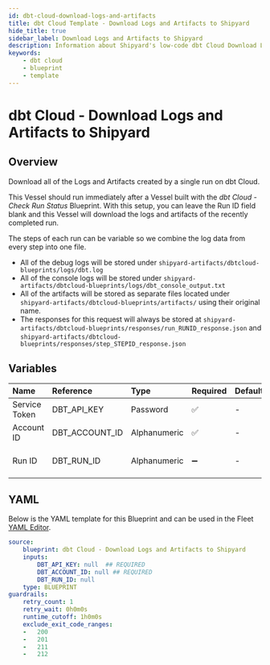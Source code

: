 ```yaml
---
id: dbt-cloud-download-logs-and-artifacts
title: dbt Cloud Template - Download Logs and Artifacts to Shipyard
hide_title: true
sidebar_label: Download Logs and Artifacts to Shipyard
description: Information about Shipyard's low-code dbt Cloud Download Logs and Artifacts to Shipyard blueprint. Download the logs and artifacts of a specific dbt Cloud run for transfer to another location. 
keywords:
    - dbt cloud
    - blueprint
    - template
---
```


# dbt Cloud - Download Logs and Artifacts to Shipyard

## Overview
Download all of the Logs and Artifacts created by a single run on dbt Cloud.

This Vessel should run immediately after a Vessel built with the _dbt Cloud - Check Run Status_ Blueprint. With this setup, you can leave the Run ID field blank and this Vessel will download the logs and artifacts of the recently completed run.

The steps of each run can be variable so we combine the log data from every step into one file.

- All of the debug logs will be stored under `shipyard-artifacts/dbtcloud-blueprints/logs/dbt.log`
- All of the console logs will be stored under `shipyard-artifacts/dbtcloud-blueprints/logs/dbt_console_output.txt`
- All of the artifacts will be stored as separate files located under `shipyard-artifacts/dbtcloud-blueprints/artifacts/` using their original name.
- The responses for this request will always be stored at `shipyard-artifacts/dbtcloud-blueprints/responses/run_RUNID_response.json` and  `shipyard-artifacts/dbtcloud-blueprints/responses/step_STEPID_response.json`


## Variables

| Name | Reference | Type | Required | Default | Options | Description |
|:-----|:----------|:-----|:---------|:--------|:--------|:------------|
| Service Token | DBT_API_KEY  | Password |:white_check_mark: | - | - | Your unique service token for dbt Cloud. Instructions for how to get this token can be found in the authorization documentation. |
| Account ID | DBT_ACCOUNT_ID  | Alphanumeric |:white_check_mark: | - | - | Your unique Account ID, found in the URL of dbt Cloud. https://cloud.getdbt.com/#/accounts/ACCOUNT_ID/projects/PROJECT_ID/dashboard/ |
| Run ID | DBT_RUN_ID  | Alphanumeric |:heavy_minus_sign: | - | - | The ID of a specific job you want to run, found in the URL of dbt Cloud. https://cloud.getdbt.com/#/accounts/ACCOUNT_ID/projects/PROJECT_ID/runs/RUN_ID/. If left blank, will try to find the run ID from an "Execute Job" Vessel that ran upstream. |


## YAML
Below is the YAML template for this Blueprint and can be used in the Fleet [YAML Editor](../../reference/fleets/yaml-editor.md).
```yaml
source:
    blueprint: dbt Cloud - Download Logs and Artifacts to Shipyard
    inputs:
        DBT_API_KEY: null  ## REQUIRED
        DBT_ACCOUNT_ID: null ## REQUIRED
        DBT_RUN_ID: null
    type: BLUEPRINT
guardrails:
    retry_count: 1
    retry_wait: 0h0m0s
    runtime_cutoff: 1h0m0s
    exclude_exit_code_ranges:
    -   200
    -   201
    -   211
    -   212

```
